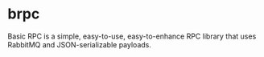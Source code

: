 # brpc
Basic RPC is a simple, easy-to-use, easy-to-enhance RPC library that uses RabbitMQ and JSON-serializable payloads.
